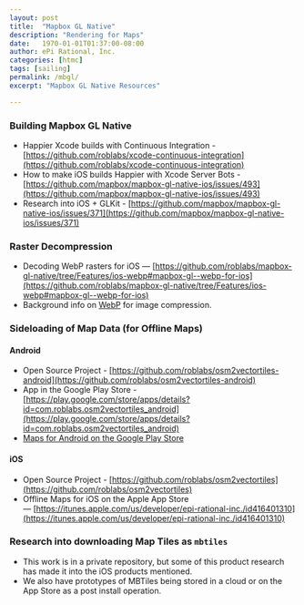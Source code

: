 ```yaml
---
layout: post
title:  "Mapbox GL Native"
description: "Rendering for Maps"
date:   1970-01-01T01:37:00-08:00
author: ePi Rational, Inc.
categories: [htmc]
tags: [sailing]
permalink: /mbgl/
excerpt: "Mapbox GL Native Resources"

---
```


### Building Mapbox GL Native

* Happier Xcode builds with Continuous Integration - [https://github.com/roblabs/xcode-continuous-integration](https://github.com/roblabs/xcode-continuous-integration)
* How to make iOS builds Happier with Xcode Server Bots - [https://github.com/mapbox/mapbox-gl-native-ios/issues/493](https://github.com/mapbox/mapbox-gl-native-ios/issues/493)
* Research into iOS + GLKit - [https://github.com/mapbox/mapbox-gl-native-ios/issues/371](https://github.com/mapbox/mapbox-gl-native-ios/issues/371)

### Raster Decompression

* Decoding WebP rasters for iOS — [https://github.com/roblabs/mapbox-gl-native/tree/Features/ios-webp#mapbox-gl--webp-for-ios](https://github.com/roblabs/mapbox-gl-native/tree/Features/ios-webp#mapbox-gl--webp-for-ios)
* Background info on [WebP](https://roblabs.com/webp) for image compression.

### Sideloading of Map Data (for Offline Maps)

#### Android
  * Open Source Project - [https://github.com/roblabs/osm2vectortiles-android](https://github.com/roblabs/osm2vectortiles-android)
  * App in the Google Play Store - [https://play.google.com/store/apps/details?id=com.roblabs.osm2vectortiles_android](https://play.google.com/store/apps/details?id=com.roblabs.osm2vectortiles_android)
  * [Maps for Android on the Google Play Store](https://play.google.com/store/apps/developer?id=ePi+Rational,+Inc)

#### iOS
  * Open Source Project - [https://github.com/roblabs/osm2vectortiles](https://github.com/roblabs/osm2vectortiles)
  * Offline Maps for iOS on the Apple App Store — [https://itunes.apple.com/us/developer/epi-rational-inc./id416401310](https://itunes.apple.com/us/developer/epi-rational-inc./id416401310)

### Research into downloading Map Tiles as `mbtiles`

* This work is in a private repository, but some of this product research has made it into the iOS products mentioned.
* We also have prototypes of MBTiles being stored in a cloud or on the App Store as a post install operation.
